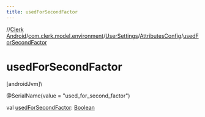```yaml
---
title: usedForSecondFactor
---
```

//[Clerk Android](../../../../index.html)/[com.clerk.model.environment](../../index.html)/[UserSettings](../index.html)/[AttributesConfig](index.html)/[usedForSecondFactor](used-for-second-factor.html)



# usedForSecondFactor



[androidJvm]\




@SerialName(value = &quot;used_for_second_factor&quot;)



val [usedForSecondFactor](used-for-second-factor.html): [Boolean](https://kotlinlang.org/api/latest/jvm/stdlib/kotlin-stdlib/kotlin/-boolean/index.html)




